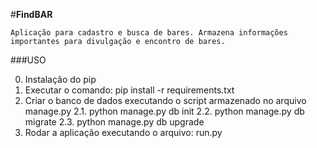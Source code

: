 #**FindBAR**

	Aplicação para cadastro e busca de bares. Armazena informações importantes para divulgação e encontro de bares.

###USO

0. Instalação do pip
1. Executar o comando: pip install -r requirements.txt
2. Criar o banco de dados executando o script armazenado no arquivo manage.py
	2.1. python manage.py db init
	2.2. python manage.py db migrate
	2.3. python manage.py db upgrade
3. Rodar a aplicação executando o arquivo: run.py
